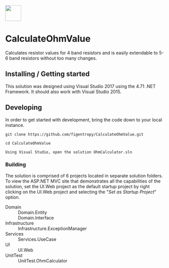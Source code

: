 <img src="http://clipground.com/images/electrical-resistance-clipart-5.jpg" width="50">

# CalculateOhmValue
Calculates resistor values for 4 band resistors and is easily extendable to 5-6 band resistors without too many changes.


## Installing / Getting started

This solution was designed using Visual Studio 2017 using the 4.71 .NET Framework.  It should also work with Visual Studio 2015.



## Developing

In order to get started with development, bring the code down to your local instance.

```shell
git clone https://github.com/figentropy/CalculateOhmValue.git

cd CalculateOhmValue

Using Visual Studio, open the solution OhmCalculator.sln
```


### Building

The solution is comprised of 6 projects located in separate solution folders.  To view the ASP.NET MVC
site that demonstrates all the capabilities of the solution, set the UI.Web project as the default startup project by right clicking on the UI.Web project and selecting the "<i>Set as Startup Project</i>" option.

<dl>
  <dt>Domain</dt>
  <dd>Domain.Entity</dd>
  <dd>Domain.Interface</dd>
  <dt>Infrastructure</dt>
  <dd>Infrastructure.ExceptionManager</dd>
  <dt>Services</dt>
  <dd>Services.UseCase</dd>
  <dt>UI</dt>
  <dd>UI.Web</dd>
  <dt>UnitTest</dt>
  <dd>UnitTest.OhmCalculator</dd>
</dl>


